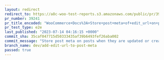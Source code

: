 ```yaml
---
layout: redirect
redirect_to: https://a8c-woo-test-reports.s3.amazonaws.com/public/pr/39241/e2e/index.html
pr_number: 39241
pr_title_encoded: "WooCommerce+Docs%3A+Store+post+meta+of+edit_url+on+posts+when+they+are+updated+or+created"
pr_test_type: e2e
last_published: "2023-07-14 04:16:15 +0000"
commit_sha: 35caf047715d50333435af39b6493fef26aba002
commit_message: "Store post meta on posts when they are updated or created. Add suppor…"
branch_name: dev/add-edit-url-to-post-meta
passed: true
---
```


